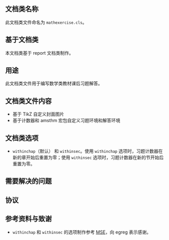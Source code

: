 ## 文档类名称
此文档类文件命名为 `mathexercise.cls`。

## 基于文档类
本文档类基于 report 文档类制作。

## 用途
此文档类文件用于编写数学类教材课后习题解答。

## 文档类文件内容
- 基于 TikZ 自定义封面图片
- 基于计数器和 amsthm 宏包自定义习题环境和解答环境

## 文档类选项
- `withinchap`（默认） 和 `withinsec`。使用 `withinchap` 选项时，习题计数器在新的章开始后重置为零；使用 `withinsec` 选项时，习题计数器在新的节开始后重置为零。 

## 需要解决的问题



## 协议


## 参考资料与致谢
- `withinchap` 和 `withinsec` 的选项制作参考 [MSE](https://tex.stackexchange.com/questions/632017/define-own-class-options-relating-to-counter)，向 egreg 表示感谢。